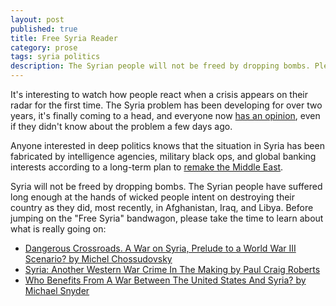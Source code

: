 ```yaml
---
layout: post
published: true
title: Free Syria Reader
category: prose
tags: syria politics
description: The Syrian people will not be freed by dropping bombs. Please take the time to learn about what is really going on.
---
```


It's interesting to watch how people react when a crisis appears on their radar for the first time. The Syria problem has been developing for over two years, it's finally coming to a head, and everyone now [has an opinion](https://twitter.com/search?src=typd&q=%23syria), even if they didn't know about the problem a few days ago.

Anyone interested in deep politics knows that the situation in Syria has been fabricated by intelligence agencies, military black ops, and global banking interests according to a long-term plan to [remake the Middle East](http://www.cfr.org/iraq/remaking-middle-east/p9303).

Syria will not be freed by dropping bombs. The Syrian people have suffered long enough at the hands of wicked people intent on destroying their country as they did, most recently, in Afghanistan, Iraq, and Libya. Before jumping on the "Free Syria" bandwagon, please take the time to learn about what is really going on:

- [Dangerous Crossroads. A War on Syria, Prelude to a World War III Scenario? by Michel Chossudovsky](http://www.globalresearch.ca/dangerous-crossroads-a-war-on-syria-prelude-to-a-world-war-iii-scenario/5347370)
- [Syria: Another Western War Crime In The Making by Paul Craig Roberts](http://www.paulcraigroberts.org/2013/08/26/syria-another-western-war-crime-in-the-making-paul-craig-roberts/)
- [Who Benefits From A War Between The United States And Syria? by Michael Snyder](http://www.infowars.com/who-benefits-from-a-war-between-the-united-states-and-syria/)
